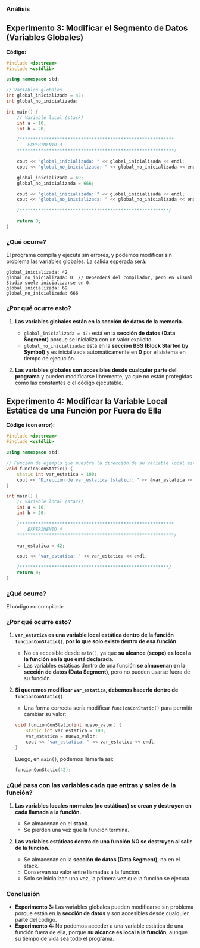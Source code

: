 ### Análisis 

## **Experimento 3: Modificar el Segmento de Datos (Variables Globales)**  
**Código:**  
```cpp
#include <iostream>
#include <cstdlib>

using namespace std;

// Variables globales
int global_inicializada = 42;
int global_no_inicializada;

int main() {
    // Variable local (stack)
    int a = 10;
    int b = 20;

    /**********************************************************
        EXPERIMENTO 3
    ***********************************************************/

    cout << "global_inicializada: " << global_inicializada << endl;
    cout << "global_no_inicializada: " << global_no_inicializada << endl;

    global_inicializada = 69;
    global_no_inicializada = 666;

    cout << "global_inicializada: " << global_inicializada << endl;
    cout << "global_no_inicializada: " << global_no_inicializada << endl;

    /********************************************************/

    return 0;
}
```

### **¿Qué ocurre?**  
El programa compila y ejecuta sin errores, y podemos modificar sin problema las variables globales. La salida esperada será:  

```
global_inicializada: 42
global_no_inicializada: 0  // Dependerá del compilador, pero en Visual Studio suele inicializarse en 0.
global_inicializada: 69
global_no_inicializada: 666
```

### **¿Por qué ocurre esto?**  
1. **Las variables globales están en la sección de datos de la memoria.**  
   - `global_inicializada = 42;` está en la **sección de datos (Data Segment)** porque se inicializa con un valor explícito.  
   - `global_no_inicializada;` está en la **sección BSS (Block Started by Symbol)** y es inicializada automáticamente en **0** por el sistema en tiempo de ejecución.  

2. **Las variables globales son accesibles desde cualquier parte del programa** y pueden modificarse libremente, ya que no están protegidas como las constantes o el código ejecutable.  

## **Experimento 4: Modificar la Variable Local Estática de una Función por Fuera de Ella**  
**Código (con error):**  
```cpp
#include <iostream>
#include <cstdlib>

using namespace std;

// Función de ejemplo que muestra la dirección de su variable local estática
void funcionConStatic() {
    static int var_estatica = 100;
    cout << "Dirección de var_estatica (static): " << &var_estatica << endl;
}

int main() {
    // Variable local (stack)
    int a = 10;
    int b = 20;

    /**********************************************************
        EXPERIMENTO 4
    ***********************************************************/

    var_estatica = 42;

    cout << "var_estatica: " << var_estatica << endl;

    /********************************************************/
    return 0;
}
```


### **¿Qué ocurre?**  
El código no compilará:  

### **¿Por qué ocurre esto?**  
1. **`var_estatica` es una variable local estática dentro de la función `funcionConStatic()`, por lo que solo existe dentro de esa función.**  
   - No es accesible desde `main()`, ya que **su alcance (scope) es local a la función en la que está declarada**.  
   - Las variables estáticas dentro de una función **se almacenan en la sección de datos (Data Segment)**, pero no pueden usarse fuera de su función.  

2. **Si queremos modificar `var_estatica`, debemos hacerlo dentro de `funcionConStatic()`.**  
   - Una forma correcta sería modificar `funcionConStatic()` para permitir cambiar su valor:

   ```cpp
   void funcionConStatic(int nuevo_valor) {
       static int var_estatica = 100;
       var_estatica = nuevo_valor;
       cout << "var_estatica: " << var_estatica << endl;
   }
   ```

   Luego, en `main()`, podemos llamarla así:

   ```cpp
   funcionConStatic(42);
   ```

### **¿Qué pasa con las variables cada que entras y sales de la función?**  
1. **Las variables locales normales (no estáticas) se crean y destruyen en cada llamada a la función.**  
   - Se almacenan en el **stack**.  
   - Se pierden una vez que la función termina.  

2. **Las variables estáticas dentro de una función NO se destruyen al salir de la función.**  
   - Se almacenan en la **sección de datos (Data Segment)**, no en el stack.  
   - Conservan su valor entre llamadas a la función.  
   - Solo se inicializan una vez, la primera vez que la función se ejecuta.  

### **Conclusión**  
- **Experimento 3:** Las variables globales pueden modificarse sin problema porque están en la **sección de datos** y son accesibles desde cualquier parte del código.  
- **Experimento 4:** No podemos acceder a una variable estática de una función fuera de ella, porque **su alcance es local a la función**, aunque su tiempo de vida sea todo el programa.
